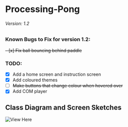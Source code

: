 # Processing-Pong
###### Version: 1.2
### Known Bugs to Fix for version 1.2:
~~- [x] Fix ball bouncing behind paddle~~
### TODO:
- [x] Add a home screen and instruction screen
- [x] Add coloured themes
- [ ] ~~Make buttons that change colour when hovered over~~
- [x] Add COM player

## Class Diagram and Screen Sketches
![View Here](https://github.com/Ilyas-Erdogan/Processing-Ponge/blob/main/classes_and_sketches.jpg?raw=true)
